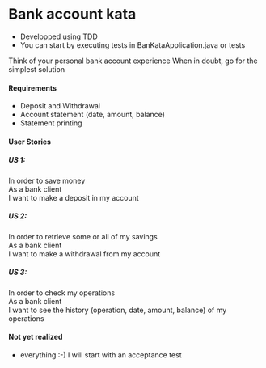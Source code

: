 # Bank account kata

- Developped using TDD  
- You can start by executing tests in BanKataApplication.java or tests  

Think of your personal bank account experience When in doubt, go for the simplest solution 
 
#### Requirements 
   
- Deposit and Withdrawal   
- Account statement (date, amount, balance)   
- Statement printing   
    
#### User Stories   

##### US 1:   
In order to save money   
As a bank client   
I want to make a deposit in my account   
   
##### US 2:   
In order to retrieve some or all of my savings   
As a bank client   
I want to make a withdrawal from my account   
   
##### US 3:   
In order to check my operations   
As a bank client   
I want to see the history (operation, date, amount, balance)  of my operations  

#### Not yet realized
- everything :-) I will start with an acceptance test
